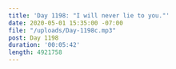 ```yaml
---
title: 'Day 1198: "I will never lie to you."'
date: 2020-05-01 15:35:00 -07:00
file: "/uploads/Day-1198c.mp3"
post: Day 1198
duration: '00:05:42'
length: 4921758
---
```


